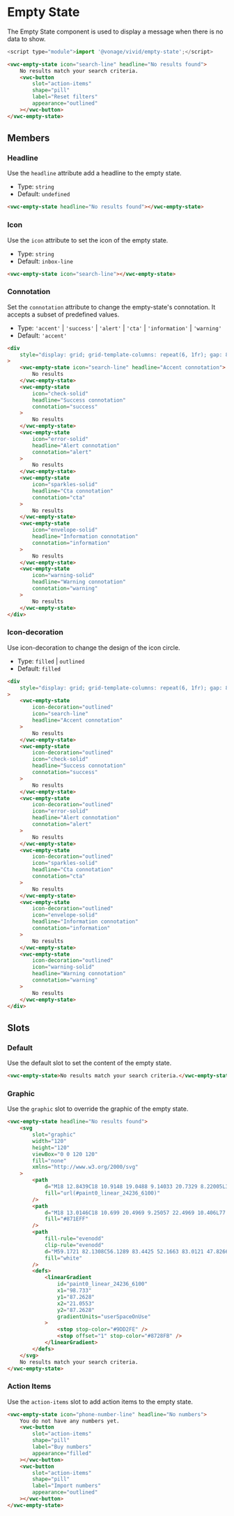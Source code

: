 # Empty State

The Empty State component is used to display a message when there is no data to show.

```js
<script type="module">import '@vonage/vivid/empty-state';</script>
```

```html preview
<vwc-empty-state icon="search-line" headline="No results found">
	No results match your search criteria.
	<vwc-button
		slot="action-items"
		shape="pill"
		label="Reset filters"
		appearance="outlined"
	></vwc-button>
</vwc-empty-state>
```

## Members

### Headline

Use the `headline` attribute add a headline to the empty state.

- Type: `string`
- Default: `undefined`

```html preview
<vwc-empty-state headline="No results found"></vwc-empty-state>
```

### Icon

Use the `icon` attribute to set the icon of the empty state.

- Type: `string`
- Default: `inbox-line`

```html preview
<vwc-empty-state icon="search-line"></vwc-empty-state>
```

### Connotation

Set the `connotation` attribute to change the empty-state's connotation.
It accepts a subset of predefined values.

- Type: `'accent'` | `'success'` | `'alert'` | `'cta'` | `'information'` | `'warning'`
- Default: `'accent'`

```html preview 300px
<div
	style="display: grid; grid-template-columns: repeat(6, 1fr); gap: 8px; align-items: flex-start"
>
	<vwc-empty-state icon="search-line" headline="Accent connotation">
		No results
	</vwc-empty-state>
	<vwc-empty-state
		icon="check-solid"
		headline="Success connotation"
		connotation="success"
	>
		No results
	</vwc-empty-state>
	<vwc-empty-state
		icon="error-solid"
		headline="Alert connotation"
		connotation="alert"
	>
		No results
	</vwc-empty-state>
	<vwc-empty-state
		icon="sparkles-solid"
		headline="Cta connotation"
		connotation="cta"
	>
		No results
	</vwc-empty-state>
	<vwc-empty-state
		icon="envelope-solid"
		headline="Information connotation"
		connotation="information"
	>
		No results
	</vwc-empty-state>
	<vwc-empty-state
		icon="warning-solid"
		headline="Warning connotation"
		connotation="warning"
	>
		No results
	</vwc-empty-state>
</div>
```

### Icon-decoration

Use icon-decoration to change the design of the icon circle.

- Type: `filled` | `outlined`
- Default: `filled`

```html preview 300px
<div
	style="display: grid; grid-template-columns: repeat(6, 1fr); gap: 8px; align-items: flex-start"
>
	<vwc-empty-state
		icon-decoration="outlined"
		icon="search-line"
		headline="Accent connotation"
	>
		No results
	</vwc-empty-state>
	<vwc-empty-state
		icon-decoration="outlined"
		icon="check-solid"
		headline="Success connotation"
		connotation="success"
	>
		No results
	</vwc-empty-state>
	<vwc-empty-state
		icon-decoration="outlined"
		icon="error-solid"
		headline="Alert connotation"
		connotation="alert"
	>
		No results
	</vwc-empty-state>
	<vwc-empty-state
		icon-decoration="outlined"
		icon="sparkles-solid"
		headline="Cta connotation"
		connotation="cta"
	>
		No results
	</vwc-empty-state>
	<vwc-empty-state
		icon-decoration="outlined"
		icon="envelope-solid"
		headline="Information connotation"
		connotation="information"
	>
		No results
	</vwc-empty-state>
	<vwc-empty-state
		icon-decoration="outlined"
		icon="warning-solid"
		headline="Warning connotation"
		connotation="warning"
	>
		No results
	</vwc-empty-state>
</div>
```

## Slots

### Default

Use the default slot to set the content of the empty state.

```html preview
<vwc-empty-state>No results match your search criteria.</vwc-empty-state>
```

### Graphic

Use the `graphic` slot to override the graphic of the empty state.

```html preview
<vwc-empty-state headline="No results found">
	<svg
		slot="graphic"
		width="120"
		height="120"
		viewBox="0 0 120 120"
		fill="none"
		xmlns="http://www.w3.org/2000/svg"
	>
		<path
			d="M18 12.8439C18 10.9148 19.0488 9.14033 20.7329 8.22005L34.0345 0.95148C35.645 -0.31716 37.5777 -0.31716 39.8325 0.95148L93.6251 30.1302C98.1346 32.6675 102 39.645 102 45.6711V104.346C102 108.152 100.546 110.184 98.4568 111.323L85.1139 119.267C83.5095 120.223 81.5211 120.245 79.8957 119.327L64.2609 110.49L35.0435 93.4917C18.6087 84.3854 18 82.5641 18 71.6365V12.8439Z"
			fill="url(#paint0_linear_24236_6100)"
		/>
		<path
			d="M18 13.0146C18 10.699 20.4969 9.25057 22.4969 10.406L77.9876 42.4627C81.7074 44.6116 84 48.5904 84 52.8972V116.985C84 119.301 81.5031 120.749 79.5031 119.594L24.0124 87.5373C20.2926 85.3884 18 81.4096 18 77.1028V13.0146Z"
			fill="#871EFF"
		/>
		<path
			fill-rule="evenodd"
			clip-rule="evenodd"
			d="M59.1721 82.1308C56.1289 83.4425 52.1663 83.0121 47.8266 80.5066C38.2026 74.9502 30.433 61.3295 30.433 50.1072C30.433 38.8849 38.2026 34.2358 47.8266 39.7922C57.4505 45.3486 65.2201 58.9693 65.2201 70.1915C65.2201 75.2682 63.6301 78.9998 60.9977 81.0499L70.2104 97.163C70.714 98.0438 70.708 98.99 70.197 99.2765C69.6861 99.563 68.8636 99.0812 68.36 98.2004L59.1721 82.1308ZM33.0311 51.6072C33.0311 42.0004 39.673 38.0847 47.8266 42.7922C55.9801 47.4996 62.622 59.0847 62.622 68.6915C62.622 73.4604 60.9853 76.8269 58.3395 78.4323C58.3237 78.4395 58.3081 78.4474 58.2928 78.456C58.2685 78.4696 58.2452 78.4848 58.2232 78.5014C55.5483 80.0553 51.8736 79.8432 47.8266 77.5066C39.673 72.7992 33.0311 61.214 33.0311 51.6072Z"
			fill="white"
		/>
		<defs>
			<linearGradient
				id="paint0_linear_24236_6100"
				x1="98.733"
				y1="87.2628"
				x2="21.0553"
				y2="87.2628"
				gradientUnits="userSpaceOnUse"
			>
				<stop stop-color="#9DD2FE" />
				<stop offset="1" stop-color="#8728FB" />
			</linearGradient>
		</defs>
	</svg>
	No results match your search criteria.
</vwc-empty-state>
```

### Action Items

Use the `action-items` slot to add action items to the empty state.

```html preview
<vwc-empty-state icon="phone-number-line" headline="No numbers">
	You do not have any numbers yet.
	<vwc-button
		slot="action-items"
		shape="pill"
		label="Buy numbers"
		appearance="filled"
	></vwc-button>
	<vwc-button
		slot="action-items"
		shape="pill"
		label="Import numbers"
		appearance="outlined"
	></vwc-button>
</vwc-empty-state>
```
